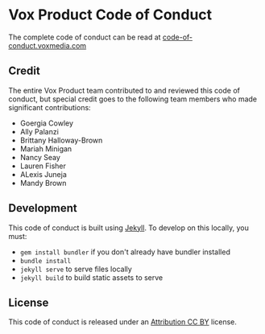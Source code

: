 # Vox Product Code of Conduct

The complete code of conduct can be read at [code-of-conduct.voxmedia.com](http://code-of-conduct.voxmedia.com)


## Credit

The entire Vox Product team contributed to and reviewed this code of conduct, but special credit goes to the following team members who made significant contributions:

- Goergia Cowley
- Ally Palanzi
- Brittany Halloway-Brown
- Mariah Minigan
- Nancy Seay
- Lauren Fisher
- ALexis Juneja
- Mandy Brown

## Development
This code of conduct is built using [Jekyll](www.jekyllrb.com). To develop on this locally, you must:
- `gem install bundler` if you don't already have bundler installed
- `bundle install`
- `jekyll serve` to serve files locally
- `jekyll build` to build static assets to serve

## License

This code of conduct is released under an [Attribution CC BY](https://creativecommons.org/licenses/by/4.0/) license.



